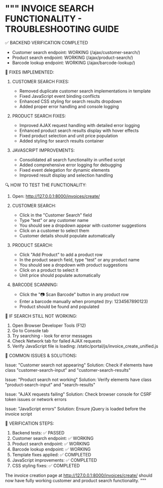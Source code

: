 """
INVOICE SEARCH FUNCTIONALITY - TROUBLESHOOTING GUIDE
===================================================

✅ BACKEND VERIFICATION COMPLETED
- Customer search endpoint: WORKING (/ajax/customer-search/)
- Product search endpoint: WORKING (/ajax/product-search/)  
- Barcode lookup endpoint: WORKING (/ajax/barcode-lookup/)

🔧 FIXES IMPLEMENTED:

1. CUSTOMER SEARCH FIXES:
   - Removed duplicate customer search implementations in template
   - Fixed JavaScript event binding conflicts
   - Enhanced CSS styling for search results dropdown
   - Added proper error handling and console logging

2. PRODUCT SEARCH FIXES:
   - Improved AJAX request handling with detailed error logging
   - Enhanced product search results display with hover effects
   - Fixed product selection and unit price population
   - Added styling for search results container

3. JAVASCRIPT IMPROVEMENTS:
   - Consolidated all search functionality in unified script
   - Added comprehensive error logging for debugging
   - Fixed event delegation for dynamic elements
   - Improved result display and selection handling

🔍 HOW TO TEST THE FUNCTIONALITY:

1. Open: http://127.0.0.1:8000/invoices/create/

2. CUSTOMER SEARCH:
   - Click in the "Customer Search" field
   - Type "test" or any customer name
   - You should see a dropdown appear with customer suggestions
   - Click on a customer to select them
   - Customer details should populate automatically

3. PRODUCT SEARCH:
   - Click "Add Product" to add a product row
   - In the product search field, type "test" or any product name
   - You should see a dropdown with product suggestions
   - Click on a product to select it
   - Unit price should populate automatically

4. BARCODE SCANNING:
   - Click the "📷 Scan Barcode" button in any product row
   - Enter a barcode manually when prompted (try: 1234567890123)
   - Product should be found and populated

🐛 IF SEARCH STILL NOT WORKING:

1. Open Browser Developer Tools (F12)
2. Go to Console tab
3. Try searching - look for error messages
4. Check Network tab for failed AJAX requests
5. Verify JavaScript file is loading: /static/portal/js/invoice_create_unified.js

🔧 COMMON ISSUES & SOLUTIONS:

Issue: "Customer search not appearing"
Solution: Check if elements have class "customer-search-input" and "customer-search-results"

Issue: "Product search not working" 
Solution: Verify elements have class "product-search-input" and "search-results"

Issue: "AJAX requests failing"
Solution: Check browser console for CSRF token issues or network errors

Issue: "JavaScript errors"
Solution: Ensure jQuery is loaded before the invoice script

🚀 VERIFICATION STEPS:
1. Backend tests: ✅ PASSED
2. Customer search endpoint: ✅ WORKING
3. Product search endpoint: ✅ WORKING  
4. Barcode lookup endpoint: ✅ WORKING
5. Template fixes applied: ✅ COMPLETED
6. JavaScript improvements: ✅ COMPLETED
7. CSS styling fixes: ✅ COMPLETED

The invoice creation page at http://127.0.0.1:8000/invoices/create/ should now have fully working customer and product search functionality.
"""